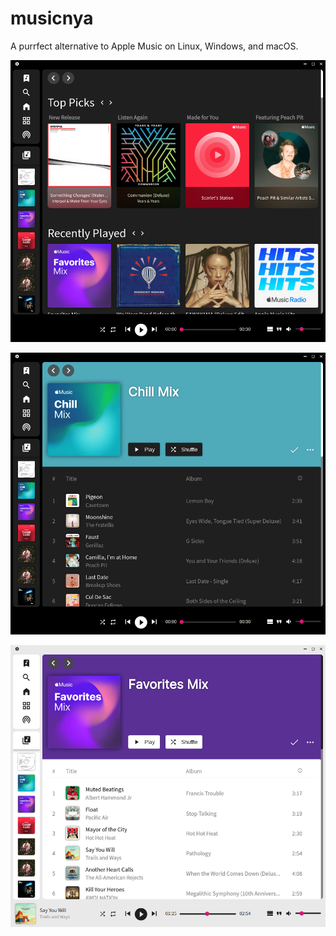 # musicnya

A purrfect alternative to Apple Music on Linux, Windows, and macOS.

<!-- Images -->

![Homepage](images/homepage.png "Homepage")

![Playlist](images/playlist.png "Playlist")

![Light Mode](images/light-mode.png "Light Mode")

